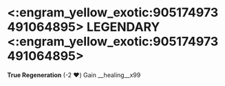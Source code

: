 # <:engram_yellow_exotic:905174973491064895> LEGENDARY <:engram_yellow_exotic:905174973491064895>

**True Regeneration** (-2 :heart:) Gain __healing__x99
